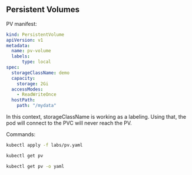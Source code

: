 ## Persistent Volumes

PV manifest:
```YAML
kind: PersistentVolume
apiVersion: v1
metadata:
  name: pv-volume
  labels:
      type: local
spec:
  storageClassName: demo
  capacity:
    storage: 2Gi
  accessModes:
    - ReadWriteOnce
  hostPath:
    path: "/mydata"
```

In this context, storageClassName is working as a labeling. Using that, the pod will connect to the PVC will never reach the PV.

Commands:

```bash
kubectl apply -f labs/pv.yaml
```

```bash
kubectl get pv
```
```bash
kubectl get pv -o yaml
```